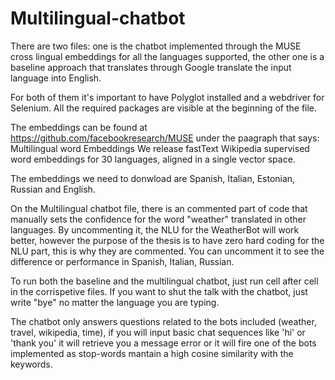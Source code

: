 # Multilingual-chatbot

There are two files: one is the chatbot implemented through the MUSE cross lingual embeddings for all the languages supported, the other one is a baseline approach that translates through Google translate the input language into English.

For both of them it's important to have Polyglot installed and a webdriver for Selenium. All the required packages are visible at the beginning of the file.

The embeddings can be found at https://github.com/facebookresearch/MUSE under the paagraph that says:
Multilingual word Embeddings
We release fastText Wikipedia supervised word embeddings for 30 languages, aligned in a single vector space.

The embeddings we need to donwload are Spanish, Italian, Estonian, Russian and English. 

On the Multilingual chatbot file, there is an commented part of code that manually sets the confidence for the word "weather" translated in other languages. By uncommenting it, the NLU for the WeatherBot will work better, however the purpose of the thesis is to have zero hard coding for the NLU part, this is why they are commented. You can uncomment it to see the difference or performance in Spanish, Italian, Russian.

To run both the baseline and the multilingual chatbot, just run cell after cell in the corrispetive files. 
If you want to shut the talk with the chatbot, just write "bye" no matter the language you are typing.

The chatbot only answers questions related to the bots included (weather, travel, wikipedia, time), if you will input basic chat sequences like 'hi' or 'thank you' it will retrieve you a message error or it will fire one of the bots implemented as stop-words mantain a high cosine similarity with the keywords.


